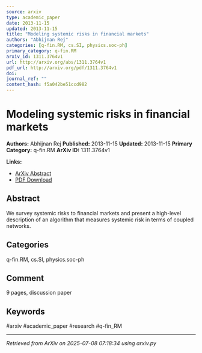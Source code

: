 ```yaml
---
source: arxiv
type: academic_paper
date: 2013-11-15
updated: 2013-11-15
title: "Modeling systemic risks in financial markets"
authors: "Abhijnan Rej"
categories: [q-fin.RM, cs.SI, physics.soc-ph]
primary_category: q-fin.RM
arxiv_id: 1311.3764v1
url: http://arxiv.org/abs/1311.3764v1
pdf_url: http://arxiv.org/pdf/1311.3764v1
doi:
journal_ref: ""
content_hash: f5a042be51ccd982
---
```


# Modeling systemic risks in financial markets

**Authors:** Abhijnan Rej
**Published:** 2013-11-15
**Updated:** 2013-11-15
**Primary Category:** q-fin.RM
**ArXiv ID:** 1311.3764v1

**Links:**
- [ArXiv Abstract](http://arxiv.org/abs/1311.3764v1)
- [PDF Download](http://arxiv.org/pdf/1311.3764v1)


## Abstract

We survey systemic risks to financial markets and present a high-level
description of an algorithm that measures systemic risk in terms of coupled
networks.

## Categories

q-fin.RM, cs.SI, physics.soc-ph



## Comment

9 pages, discussion paper


## Keywords

#arxiv #academic_paper #research #q-fin_RM

---
*Retrieved from ArXiv on 2025-07-08 07:18:34 using arxiv.py*
